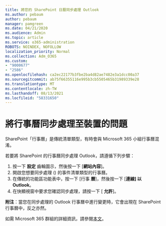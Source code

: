 ```yaml
---
title: 將您的 SharePoint 日曆同步處理 Outlook
ms.author: pebaum
author: pebaum
manager: pamgreen
ms.date: 04/21/2020
ms.audience: Admin
ms.topic: article
ms.service: o365-administration
ROBOTS: NOINDEX, NOFOLLOW
localization_priority: Normal
ms.collection: Adm_O365
ms.custom:
- "9000677"
- "2586"
ms.openlocfilehash: ca2ec22177b3fbe2ba4d82ae7482e3a1dcc00a37
ms.sourcegitcommit: ab75f66355116e995b3cb5505465b31989339e28
ms.translationtype: MT
ms.contentlocale: zh-TW
ms.lasthandoff: 08/13/2021
ms.locfileid: "58331650"
---
```

# <a name="issues-synchronizing-your-calendar-to-devices"></a>將行事曆同步處理至裝置的問題

SharePoint「行事曆」是傳統清單類型，有時會與 Microsoft 365 小組行事曆混淆。

若要將 SharePoint 的行事曆同步處理 Outlook，請遵循下列步驟：

1. 按一下 **設定** 齒輪圖示，然後按一下 [**網站內容**]。
2. 開啟您想要同步處理 () 的事件清單類型的行事曆。
3. 在傳統的功能區功能表中，按一下 [行事 **曆**]，然後按一下 [**連線] 以 Outlook**。
4. 在快顯視窗中要求您確認同步處理，請按一下 [ **允許**]。

**附注**：當您在同步處理的 Outlook 行事曆中進行變更時，它會出現在 SharePoint 行事曆中，反之亦然。

如需 Microsoft 365 群組的詳細資訊，請參閱[本文](https://support.office.com/article/Learn-about-Office-365-groups-b565caa1-5c40-40ef-9915-60fdb2d97fa2)。
